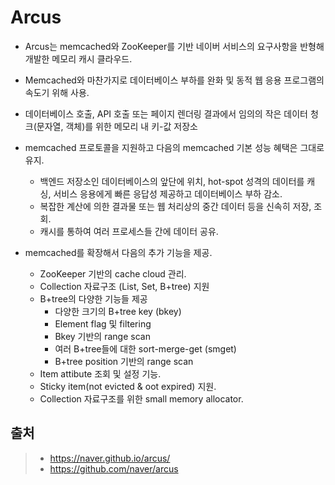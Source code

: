 # Arcus

- Arcus는 memcached와 ZooKeeper를 기반 네이버 서비스의 요구사항을 반형해 개발한 메모리 캐시 클라우드.
- Memcached와 마찬가지로 데이터베이스 부하를 완화 및 동적 웹 응용 프로그램의 속도기 위해 사용.
- 데이터베이스 호출, API 호출 또는 페이지 렌더링 결과에서 임의의 작은 데이터 청크(문자열, 객체)를 위한 메모리 내 키-값 저장소

- memcached 프로토콜을 지원하고 다음의 memcached 기본 성능 혜택은 그대로 유지.
  - 백엔드 저장소인 데이터베이스의 앞단에 위치, hot-spot 성격의 데이터를 캐싱, 서비스 응용에게 빠른 응답성 제공하고 데이터베이스 부하 감소.
  - 복잡한 계산에 의한 결과물 또는 웹 처리상의 중간 데이터 등을 신속히 저장, 조회.
  - 캐시를 통하여 여러 프로세스들 간에 데이터 공유.
- memcached를 확장해서 다음의 추가 기능을 제공.
  - ZooKeeper 기반의 cache cloud 관리.
  - Collection 자료구조 (List, Set, B+tree) 지원
  - B+tree의 다양한 기능들 제공
    - 다양한 크기의 B+tree key (bkey)
    - Element flag 및 filtering
    - Bkey 기반의 range scan
    - 여러 B+tree들에 대한 sort-merge-get (smget)
    - B+tree position 기반의 range scan
  - Item attibute 조회 및 설정 기능.
  - Sticky item(not evicted & oot expired) 지원.
  - Collection 자료구조를 위한 small memory allocator.

## 출처

> - https://naver.github.io/arcus/
> - https://github.com/naver/arcus

